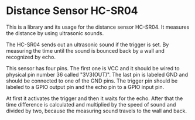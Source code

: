 # Distance Sensor HC-SR04

This is a library and its usage for the distance sensor HC-SR04. It measures
the distance by using ultrasonic sounds.

The HC-SR04 sends out an ultrasonic sound if the trigger is set.
By measuring the time until the sound is bounced back by a wall and
recognized by echo.

This sensor has four pins. The first one is VCC and it should be
wired to physical pin number 36 called "3V3(OUT)". The last pin
is labeled GND and should be connected to one of the GND pins.
The trigger pin should be labeled to a GPIO output pin and the
echo pin to a GPIO input pin.

At first it activates the trigger and then it waits for the echo.
After that the time difference is calculated and multiplied by the speed of
sound and divided by two, because the measuring sound travels to
the wall and back.

